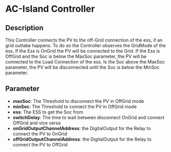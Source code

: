# AC-Island Controller
## Description
This Controller connects the PV to the off-Grid connection of the ess, if an grid outtake happens.
To do so the Controller observes the GridMode of the ess.
If the Ess is OnGrid the PV will be connected to the Grid.
If the Ess is OffGrid and the Soc is below the MaxSoc parameter, the PV will be connected to the Load Connection of the ess. 
Is the Soc above the MaxSoc parameter, the PV will be disconnected until the Soc is below the MinSoc parameter.

## Parameter
* **maxSoc**: The Threshold to disconnect the PV in OffGrid mode
* **minSoc**: The Threshold to connect the PV in OffGrid mode
* **ess**: The ESS to get the Soc from
* **switchDelay**: The time to wait between disconnect OnGrid and connect OffGrid and vice versa
* **onGridOutputChannelAddress**: the DigitalOutput for the Relay to connect the PV to OnGrid
* **offGridOutputChannelAddress**: the DigitalOutput for the Relay to connect the PV to OffGrid